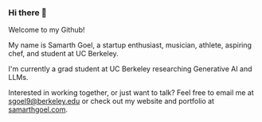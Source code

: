 ### Hi there 👋

Welcome to my Github!

My name is Samarth Goel, a startup enthusiast, musician, athlete, aspiring chef, and student at UC Berkeley. 

I'm currently a grad student at UC Berkeley researching Generative AI and LLMs.

Interested in working together, or just want to talk? Feel free to email me at sgoel9@berkeley.edu or check out my website and portfolio at [samarthgoel.com](https://dev.samarthgoel.com/).

<!--
**sgoel97/sgoel97** is a ✨ _special_ ✨ repository because its `README.md` (this file) appears on your GitHub profile.

Here are some ideas to get you started:

- 🔭 I’m currently working on ...
- 🌱 I’m currently learning ...
- 👯 I’m looking to collaborate on ...
- 🤔 I’m looking for help with ...
- 💬 Ask me about ...
- 📫 How to reach me: ...
- 😄 Pronouns: ...
- ⚡ Fun fact: ...
-->
